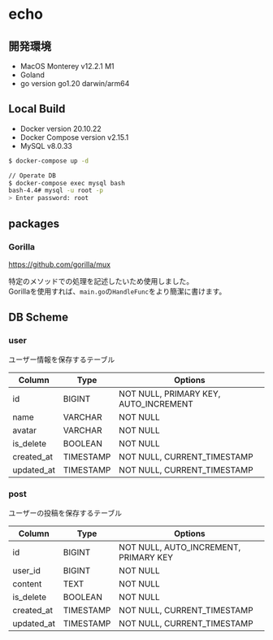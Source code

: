 # echo

## 開発環境

- MacOS Monterey v12.2.1 M1
- Goland
- go version go1.20 darwin/arm64

## Local Build

- Docker version 20.10.22
- Docker Compose version v2.15.1
- MySQL v8.0.33

```bash
$ docker-compose up -d

// Operate DB
$ docker-compose exec mysql bash
bash-4.4# mysql -u root -p
> Enter password: root
```

## packages

### Gorilla

https://github.com/gorilla/mux  
  
特定のメソッドでの処理を記述したいため使用しました。  
Gorillaを使用すれば、`main.go`の`HandleFunc`をより簡潔に書けます。

## DB Scheme

### user

ユーザー情報を保存するテーブル

| Column | Type | Options |
| -- | -- | -- |
| id | BIGINT | NOT NULL, PRIMARY KEY, AUTO_INCREMENT |
| name | VARCHAR | NOT NULL |
| avatar | VARCHAR | NOT NULL |
| is_delete | BOOLEAN | NOT NULL |
| created_at | TIMESTAMP | NOT NULL, CURRENT_TIMESTAMP |
| updated_at | TIMESTAMP | NOT NULL, CURRENT_TIMESTAMP |

### post

ユーザーの投稿を保存するテーブル

| Column | Type | Options |
| -- | -- | -- |
| id | BIGINT | NOT NULL, AUTO_INCREMENT, PRIMARY KEY |
| user_id | BIGINT | NOT NULL |
| content | TEXT | NOT NULL |
| is_delete | BOOLEAN | NOT NULL |
| created_at | TIMESTAMP | NOT NULL, CURRENT_TIMESTAMP |
| updated_at | TIMESTAMP | NOT NULL, CURRENT_TIMESTAMP |